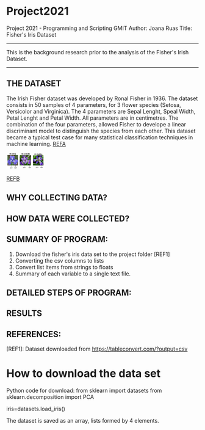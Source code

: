 # Project2021

Project 2021 - Programming and Scripting GMIT
Author: Joana Ruas
Title: Fisher's Iris Dataset

-----------------------------------------------------------------------------------------------------------------------------
This is the background research prior to the analysis of the Fisher's Irish Dataset.

-----------------------------------------------------------------------------------------------------------------------------

## THE DATASET
The Irish Fisher dataset was developed by Ronal Fisher in 1936. The dataset consists in 50 samples of 4 parameters, for 3 flower species (Setosa, Versicolor and Virginica). The 4 parameters are Sepal Lenght, Speal Width, Petal Lenght and Petal Width. All parameters are in centimetres.
The combination of the four parameters, allowed Fisher to develope a linear discriminant model to distinguish the species from each other.
This dataset became a typical test case for many statistical classification techniques in machine learning. [REFA]

<img src="images/Iris.png" width="100">

[REFB]
## WHY COLLECTING DATA?

## HOW DATA WERE COLLECTED?





## SUMMARY OF PROGRAM:
1. Download the fisher's iris data set to the project folder [REF1]
2. Converting the csv columns to lists
3. Convert list items from strings to floats
2. Summary of each variable to a single text file. 


## DETAILED STEPS OF PROGRAM:


## RESULTS




## REFERENCES:
[REFA]: https://en.wikipedia.org/wiki/Iris_flower_data_set
[REFB]: https://medium.com/@Nivitus./iris-flower-classification-machine-learning-d4e337140fa4
[REF1]: Dataset downloaded from https://tableconvert.com/?output=csv



# How to download the data set
Python code for download:
from sklearn import datasets
from sklearn.decomposition import PCA

iris=datasets.load_iris()

The dataset is saved as an array, lists formed by 4 elements.
